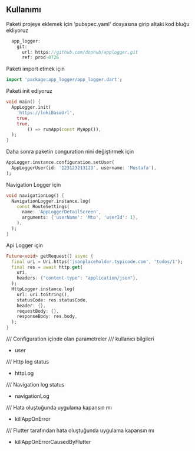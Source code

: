 <!-- 
Loki ile loglama. 
-->

## Kullanımı

Paketi projeye eklemek için 'pubspec.yaml' dosyasına girip altaki kod bluğu ekliyoruz
```dart
  app_logger:
    git:
      url: https://github.com/dophub/applogger.git
      ref: prod-0726
```

Paketi import etmek için
```dart
import 'package:app_logger/app_logger.dart';
```

Paketi init ediyoruz
```dart
void main() {
  AppLogger.init(
    'https://lokiBaseUrl',
    true,
    true,
        () => runApp(const MyApp()),
  );
}
```

Daha sonra paketin conguration nini değiştirmek için
```dart
AppLogger.instance.configuration.setUser(
  AppLoggerUser(id: '123123213123', username: 'Mustafa'),
);
```

Navigation Logger için
```dart
void navigationLog() {
  NavigationLogger.instance.log(
    const RouteSettings(
      name: 'AppLoggerDetailScreen',
      arguments: {'userName': 'Mto', 'userId': 1},
    ),
  );
}
```

Api Logger için
```dart
Future<void> getRequest() async {
  final uri = Uri.https('jsonplaceholder.typicode.com', 'todos/1');
  final res = await http.get(
    uri,
    headers: {"content-type": "application/json"},
  );
  HttpLogger.instance.log(
    url: uri.toString(),
    statusCode: res.statusCode,
    header: {},
    requestBody: {},
    responseBody: res.body,
  );
}
```


/// Configuration içinde olan parametreler
/// kullanıcı bilgileri
* user

/// Http log status
* httpLog

/// Navigation log status
* navigationLog

/// Hata oluştuğunda uygulama kapansın mı
* killAppOnError

/// Flutter tarafından hata oluştuğunda uygulama kapansın mı
* killAppOnErrorCausedByFlutter